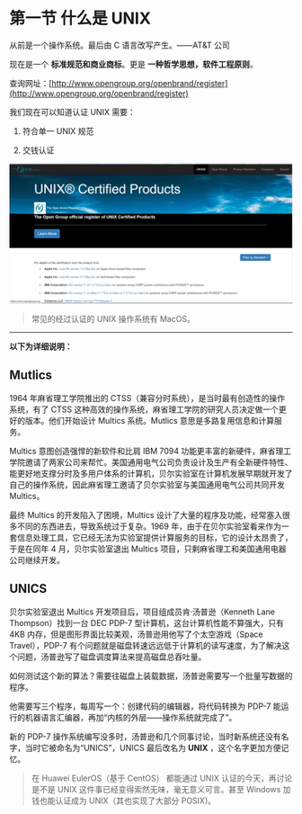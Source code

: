 # 第一节 什么是 UNIX

从前是一个操作系统。最后由 C 语言改写产生。——AT&T 公司

现在是一个 **标准规范和商业商标**。更是 **一种哲学思想，软件工程原则**。

查询网址：[http://www.opengroup.org/openbrand/register](http://www.opengroup.org/openbrand/register)

我们现在可以知道认证 UNIX 需要：

1. 符合单一 UNIX 规范

2. 交钱认证

![](../.gitbook/assets/图片1.png)

>常见的经过认证的 UNIX 操作系统有 MacOS。
----

**以下为详细说明：**

## Mutlics
1964 年麻省理工学院推出的 CTSS（兼容分时系统），是当时最有创造性的操作系统，有了 CTSS 这种高效的操作系统，麻省理工学院的研究人员决定做一个更好的版本。他们开始设计 Multics 系统。Mutlics 意思是多路复用信息和计算服务。

Multics 意图创造强悍的新软件和比肩 IBM 7094 功能更丰富的新硬件，麻省理工学院邀请了两家公司来帮忙。美国通用电气公司负责设计及生产有全新硬件特性、能更好地支撑分时及多用户体系的计算机，贝尔实验室在计算机发展早期就开发了自己的操作系统，因此麻省理工邀请了贝尔实验室与美国通用电气公司共同开发 Multics。

最终 Multics 的开发陷入了困境，Multics 设计了大量的程序及功能，经常塞入很多不同的东西进去，导致系统过于复杂。1969 年，由于在贝尔实验室看来作为一套信息处理工具，它已经无法为实验室提供计算服务的目标，它的设计太昂贵了，于是在同年 4 月，贝尔实验室退出 Multics 项目，只剩麻省理工和美国通用电器公司继续开发。

## UNICS

贝尔实验室退出 Multics 开发项目后，项目组成员肯·汤普逊（Kenneth Lane Thompson）找到一台 DEC PDP-7 型计算机，这台计算机性能不算强大，只有 4KB 内存，但是图形界面比较美观，汤普逊用他写了个太空游戏（Space Travel），PDP-7 有个问题就是磁盘转速远远低于计算机的读写速度，为了解决这个问题，汤普逊写了磁盘调度算法来提高磁盘总吞吐量。

如何测试这个新的算法？需要往磁盘上装载数据，汤普逊需要写一个批量写数据的程序。

他需要写三个程序，每周写一个：创建代码的编辑器，将代码转换为 PDP-7 能运行的机器语言汇编器，再加“内核的外层——操作系统就完成了”。

新的 PDP-7 操作系统编写没多时，汤普逊和几个同事讨论，当时新系统还没有名字，当时它被命名为“UNICS”，UNICS 最后改名为 **UNIX** ，这个名字更加方便记忆。

> 在 Huawei EulerOS（基于 CentOS） 都能通过 UNIX 认证的今天，再讨论是不是 UNIX 这件事已经变得索然无味，毫无意义可言。甚至 Windows 加钱也能认证成为 UNIX（其也实现了大部分 POSIX)。
